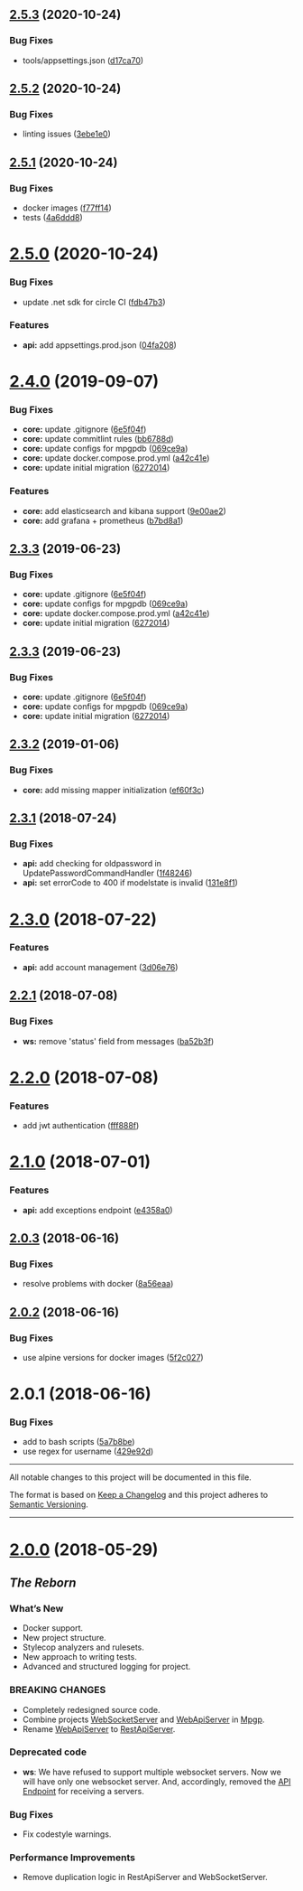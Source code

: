 ## [2.5.3](https://github.com/mpgp/Mpgp/compare/v2.5.2...v2.5.3) (2020-10-24)


### Bug Fixes

* tools/appsettings.json ([d17ca70](https://github.com/mpgp/Mpgp/commit/d17ca702dce432586ddaf9c125dee31a2002ca94))

## [2.5.2](https://github.com/mpgp/Mpgp/compare/v2.5.1...v2.5.2) (2020-10-24)


### Bug Fixes

* linting issues ([3ebe1e0](https://github.com/mpgp/Mpgp/commit/3ebe1e01c5cac908143f796682bc5955c8d2893a))

## [2.5.1](https://github.com/mpgp/Mpgp/compare/v2.5.0...v2.5.1) (2020-10-24)


### Bug Fixes

* docker images ([f77ff14](https://github.com/mpgp/Mpgp/commit/f77ff1445e28b7f1b2279918d45d5a7ca9fb60dd))
* tests ([4a6ddd8](https://github.com/mpgp/Mpgp/commit/4a6ddd82db32839a5d67b3b41e230b1d769f125b))

# [2.5.0](https://github.com/mpgp/Mpgp/compare/v2.4.0...v2.5.0) (2020-10-24)


### Bug Fixes

* update .net sdk for circle CI ([fdb47b3](https://github.com/mpgp/Mpgp/commit/fdb47b3beb62d2b9f825588c4492c26c4cfbea45))


### Features

* **api:** add appsettings.prod.json ([04fa208](https://github.com/mpgp/Mpgp/commit/04fa20893bc2f3383acde71b66316b3378cec304))

# [2.4.0](https://github.com/mpgp/Mpgp/compare/v2.3.2...v2.4.0) (2019-09-07)


### Bug Fixes

* **core:** update .gitignore ([6e5f04f](https://github.com/mpgp/Mpgp/commit/6e5f04f))
* **core:** update commitlint rules ([bb6788d](https://github.com/mpgp/Mpgp/commit/bb6788d))
* **core:** update configs for mpgpdb ([069ce9a](https://github.com/mpgp/Mpgp/commit/069ce9a))
* **core:** update docker.compose.prod.yml ([a42c41e](https://github.com/mpgp/Mpgp/commit/a42c41e))
* **core:** update initial migration ([6272014](https://github.com/mpgp/Mpgp/commit/6272014))


### Features

* **core:** add elasticsearch and kibana support ([9e00ae2](https://github.com/mpgp/Mpgp/commit/9e00ae2))
* **core:** add grafana + prometheus ([b7bd8a1](https://github.com/mpgp/Mpgp/commit/b7bd8a1))

## [2.3.3](https://github.com/mpgp/Mpgp/compare/v2.3.2...v2.3.3) (2019-06-23)


### Bug Fixes

* **core:** update .gitignore ([6e5f04f](https://github.com/mpgp/Mpgp/commit/6e5f04f))
* **core:** update configs for mpgpdb ([069ce9a](https://github.com/mpgp/Mpgp/commit/069ce9a))
* **core:** update docker.compose.prod.yml ([a42c41e](https://github.com/mpgp/Mpgp/commit/a42c41e))
* **core:** update initial migration ([6272014](https://github.com/mpgp/Mpgp/commit/6272014))

## [2.3.3](https://github.com/mpgp/Mpgp/compare/v2.3.2...v2.3.3) (2019-06-23)


### Bug Fixes

* **core:** update .gitignore ([6e5f04f](https://github.com/mpgp/Mpgp/commit/6e5f04f))
* **core:** update configs for mpgpdb ([069ce9a](https://github.com/mpgp/Mpgp/commit/069ce9a))
* **core:** update initial migration ([6272014](https://github.com/mpgp/Mpgp/commit/6272014))

## [2.3.2](https://github.com/mpgp/Mpgp/compare/v2.3.1...v2.3.2) (2019-01-06)


### Bug Fixes

* **core:** add missing mapper initialization ([ef60f3c](https://github.com/mpgp/Mpgp/commit/ef60f3c))

## [2.3.1](https://github.com/mpgp/Mpgp/compare/v2.3.0...v2.3.1) (2018-07-24)


### Bug Fixes

* **api:** add checking for oldpassword in UpdatePasswordCommandHandler ([1f48246](https://github.com/mpgp/Mpgp/commit/1f48246))
* **api:** set errorCode to 400 if modelstate is invalid ([131e8f1](https://github.com/mpgp/Mpgp/commit/131e8f1))

# [2.3.0](https://github.com/mpgp/Mpgp/compare/v2.2.1...v2.3.0) (2018-07-22)


### Features

* **api:** add account management ([3d06e76](https://github.com/mpgp/Mpgp/commit/3d06e76))

## [2.2.1](https://github.com/mpgp/Mpgp/compare/v2.2.0...v2.2.1) (2018-07-08)


### Bug Fixes

* **ws:** remove 'status' field from messages ([ba52b3f](https://github.com/mpgp/Mpgp/commit/ba52b3f))

# [2.2.0](https://github.com/mpgp/Mpgp/compare/v2.1.0...v2.2.0) (2018-07-08)


### Features

* add jwt authentication ([fff888f](https://github.com/mpgp/Mpgp/commit/fff888f))

# [2.1.0](https://github.com/mpgp/Mpgp/compare/v2.0.3...v2.1.0) (2018-07-01)


### Features

* **api:** add exceptions endpoint ([e4358a0](https://github.com/mpgp/Mpgp/commit/e4358a0))

## [2.0.3](https://github.com/mpgp/Mpgp/compare/v2.0.2...v2.0.3) (2018-06-16)


### Bug Fixes

* resolve problems with docker ([8a56eaa](https://github.com/mpgp/Mpgp/commit/8a56eaa))

## [2.0.2](https://github.com/mpgp/Mpgp/compare/v2.0.1...v2.0.2) (2018-06-16)


### Bug Fixes

* use alpine versions for docker images ([5f2c027](https://github.com/mpgp/Mpgp/commit/5f2c027))

# 2.0.1 (2018-06-16)


### Bug Fixes

* add  to bash scripts ([5a7b8be](https://github.com/mpgp/Mpgp/commit/5a7b8be))
* use regex  for username ([429e92d](https://github.com/mpgp/Mpgp/commit/429e92d))

---

All notable changes to this project will be documented in this file.

The format is based on [Keep a Changelog](https://keepachangelog.com/en/1.0.0/)
and this project adheres to [Semantic Versioning](https://semver.org/spec/v2.0.0.html).

---

# [2.0.0](https://github.com/mpgp/Mpgp/releases/tag/2.0.0) (2018-05-29)

## _The Reborn_

### What’s New

* Docker support.
* New project structure.
* Stylecop analyzers and rulesets.
* New approach to writing tests.
* Advanced and structured logging for project.

### BREAKING CHANGES

* Completely redesigned source code.
* Combine projects [WebSocketServer](https://github.com/mpgp/WebSocketServer) and [WebApiServer](https://github.com/mpgp/WebApiServer) in [Mpgp](https://github.com/mpgp/Mpgp).
* Rename [WebApiServer](https://github.com/mpgp/WebApiServer) to [RestApiServer](https://github.com/mpgp/Mpgp/tree/master/src/Mpgp.RestApiServer).

### Deprecated code

* **ws**: We have refused to support multiple websocket servers. Now we will have only one websocket server. And, accordingly, removed the [API Endpoint](https://github.com/mpgp/WebApiServer/wiki/Controller.Server) for receiving a servers.

### Bug Fixes

* Fix codestyle warnings.

### Performance Improvements

* Remove duplication logic in RestApiServer and WebSocketServer.
